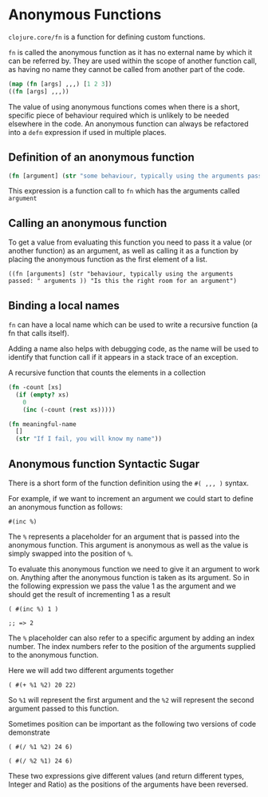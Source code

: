 # Anonymous Functions

`clojure.core/fn` is a function for defining custom functions.

`fn` is called the anonymous function as it has no external name by which it can be referred by. They are used within the scope of another function call, as having no name they cannot be called from another part of the code.

```clojure
(map (fn [args] ,,,) [1 2 3])
((fn [args] ,,,))
```

The value of using anonymous functions comes when there is a short, specific piece of behaviour required which is unlikely to be needed elsewhere in the code.  An anonymous function can always be refactored into a `defn` expression if used in multiple places.

## Definition of an anonymous function

```clojure
(fn [argument] (str "some behaviour, typically using the arguments passed:" argument ))
```

This expression is a function call to `fn` which has the arguments called `argument`

## Calling an anonymous function

To get a value from evaluating this function you need to pass it a value (or another function) as an argument,  as well as calling it as a function by placing the anonymous function as the first element of a list.

```
((fn [arguments] (str "behaviour, typically using the arguments passed: " arguments )) "Is this the right room for an argument")
```

## Binding a local names

`fn` can have a local name which can be used to write a recursive function (a fn that calls itself).

Adding a name also helps with debugging code, as the name will be used to identify that function call if it appears in a stack trace of an exception.

A recursive function that counts the elements in a collection

```clojure
(fn -count [xs]
  (if (empty? xs)
    0
    (inc (-count (rest xs)))))
```

```clojure
(fn meaningful-name
  []
  (str "If I fail, you will know my name"))
```

## Anonymous function Syntactic Sugar

There is a short form of the function definition using the `#( ,,, )` syntax.

For example, if we want to increment an argument we could start to define an anonymous function as follows:

```
#(inc %)
```

The `%` represents a placeholder for an argument that is passed into the anonymous function.  This argument is anonymous as well as the value is simply swapped into the position of `%`.

To evaluate this anonymous function we need to give it an argument to work on.  Anything after the anonymous function is taken as its argument.  So in the following expression we pass the value 1 as the argument and we should get the result of incrementing 1 as a result

```
( #(inc %) 1 )

;; => 2
```

The `%` placeholder can also refer to a specific argument by adding an index number.  The index numbers refer to the position of the arguments supplied to the anonymous function.

Here we will add two different arguments together

```
( #(+ %1 %2) 20 22)
```

So `%1` will represent the first argument and the `%2` will represent the second argument passed to this function.

Sometimes position can be important as the following two versions of code demonstrate

```
( #(/ %1 %2) 24 6)

( #(/ %2 %1) 24 6)

```

These two expressions give different values (and return different types, Integer and Ratio) as the positions of the arguments have been reversed.
